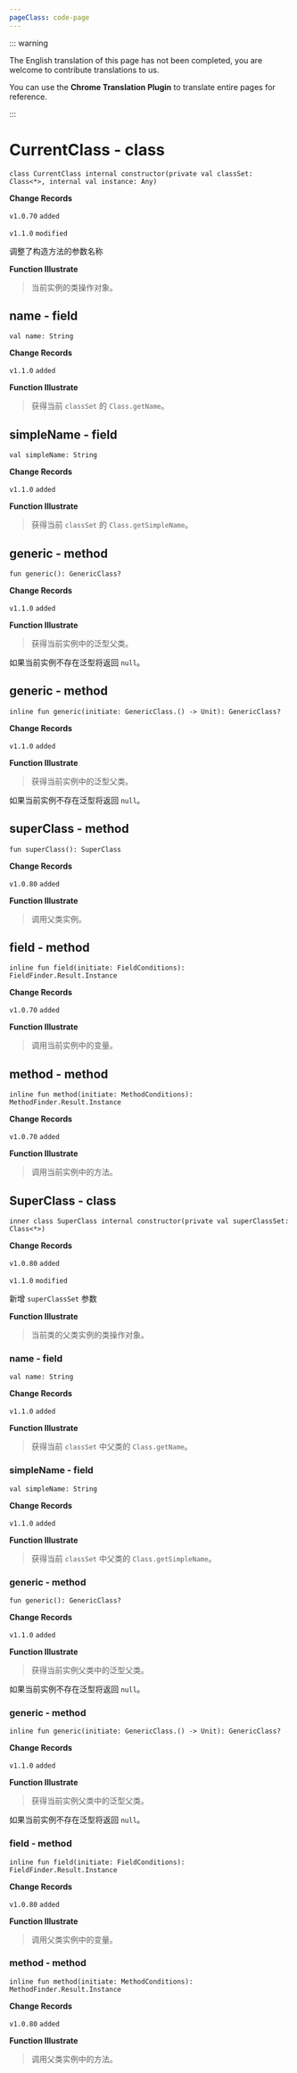 ```yaml
---
pageClass: code-page
---
```


::: warning

The English translation of this page has not been completed, you are welcome to contribute translations to us.

You can use the **Chrome Translation Plugin** to translate entire pages for reference.

:::

# CurrentClass <span class="symbol">- class</span>

```kotlin:no-line-numbers
class CurrentClass internal constructor(private val classSet: Class<*>, internal val instance: Any)
```

**Change Records**

`v1.0.70` `added`

`v1.1.0` `modified`

调整了构造方法的参数名称

**Function Illustrate**

> 当前实例的类操作对象。

## name <span class="symbol">- field</span>

```kotlin:no-line-numbers
val name: String
```

**Change Records**

`v1.1.0` `added`

**Function Illustrate**

> 获得当前 `classSet` 的 `Class.getName`。

## simpleName <span class="symbol">- field</span>

```kotlin:no-line-numbers
val simpleName: String
```

**Change Records**

`v1.1.0` `added`

**Function Illustrate**

> 获得当前 `classSet` 的 `Class.getSimpleName`。

## generic <span class="symbol">- method</span>

```kotlin:no-line-numbers
fun generic(): GenericClass?
```

**Change Records**

`v1.1.0` `added`

**Function Illustrate**

> 获得当前实例中的泛型父类。

如果当前实例不存在泛型将返回 `null`。

## generic <span class="symbol">- method</span>

```kotlin:no-line-numbers
inline fun generic(initiate: GenericClass.() -> Unit): GenericClass?
```

**Change Records**

`v1.1.0` `added`

**Function Illustrate**

> 获得当前实例中的泛型父类。

如果当前实例不存在泛型将返回 `null`。

## superClass <span class="symbol">- method</span>

```kotlin:no-line-numbers
fun superClass(): SuperClass
```

**Change Records**

`v1.0.80` `added`

**Function Illustrate**

> 调用父类实例。

## field <span class="symbol">- method</span>

```kotlin:no-line-numbers
inline fun field(initiate: FieldConditions): FieldFinder.Result.Instance
```

**Change Records**

`v1.0.70` `added`

**Function Illustrate**

> 调用当前实例中的变量。

## method <span class="symbol">- method</span>

```kotlin:no-line-numbers
inline fun method(initiate: MethodConditions): MethodFinder.Result.Instance
```

**Change Records**

`v1.0.70` `added`

**Function Illustrate**

> 调用当前实例中的方法。

## SuperClass <span class="symbol">- class</span>

```kotlin:no-line-numbers
inner class SuperClass internal constructor(private val superClassSet: Class<*>)
```

**Change Records**

`v1.0.80` `added`

`v1.1.0` `modified`

新增 `superClassSet` 参数

**Function Illustrate**

> 当前类的父类实例的类操作对象。

### name <span class="symbol">- field</span>

```kotlin:no-line-numbers
val name: String
```

**Change Records**

`v1.1.0` `added`

**Function Illustrate**

> 获得当前 `classSet` 中父类的 `Class.getName`。

### simpleName <span class="symbol">- field</span>

```kotlin:no-line-numbers
val simpleName: String
```

**Change Records**

`v1.1.0` `added`

**Function Illustrate**

> 获得当前 `classSet` 中父类的 `Class.getSimpleName`。

### generic <span class="symbol">- method</span>

```kotlin:no-line-numbers
fun generic(): GenericClass?
```

**Change Records**

`v1.1.0` `added`

**Function Illustrate**

> 获得当前实例父类中的泛型父类。

如果当前实例不存在泛型将返回 `null`。

### generic <span class="symbol">- method</span>

```kotlin:no-line-numbers
inline fun generic(initiate: GenericClass.() -> Unit): GenericClass?
```

**Change Records**

`v1.1.0` `added`

**Function Illustrate**

> 获得当前实例父类中的泛型父类。

如果当前实例不存在泛型将返回 `null`。

### field <span class="symbol">- method</span>

```kotlin:no-line-numbers
inline fun field(initiate: FieldConditions): FieldFinder.Result.Instance
```

**Change Records**

`v1.0.80` `added`

**Function Illustrate**

> 调用父类实例中的变量。

### method <span class="symbol">- method</span>

```kotlin:no-line-numbers
inline fun method(initiate: MethodConditions): MethodFinder.Result.Instance
```

**Change Records**

`v1.0.80` `added`

**Function Illustrate**

> 调用父类实例中的方法。